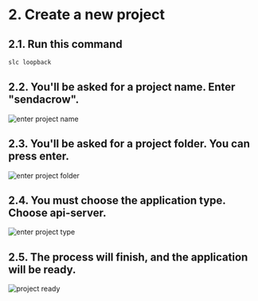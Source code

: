 # 2. Create a new project
## 2.1. Run this command

```sh
slc loopback
```

## 2.2. You'll be asked for a project name. Enter "sendacrow".
![enter project name](https://raw.githubusercontent.com/nodejsbcn/course27May/master/exercise02/screenshots/screenshot01.png)
## 2.3. You'll be asked for a project folder. You can press enter.
![enter project folder](https://raw.githubusercontent.com/nodejsbcn/course27May/master/exercise02/screenshots/screenshot02.png)
## 2.4. You must choose the application type. Choose api-server.
![enter project type](https://raw.githubusercontent.com/nodejsbcn/course27May/master/exercise02/screenshots/screenshot03.png)
## 2.5. The process will finish, and the application will be ready.
![project ready](https://raw.githubusercontent.com/nodejsbcn/course27May/master/exercise02/screenshots/screenshot04.png)
